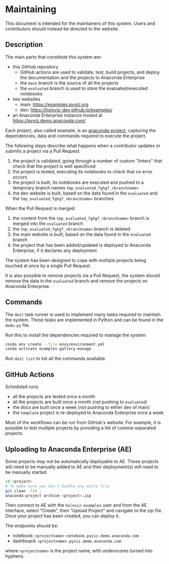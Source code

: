 # Maintaining

This document is intended for the maintainers of this system.
Users and contributors should instead be directed to the website.

## Description

The main parts that constitute this system are:

- this GitHub repository
  - GitHub actions are used to validate, test, build projects, and deploy the documentation and the projects to Anaconda Enterprise
  - the `main` branch is the source of all the projects
  - the `evaluated` branch is used to store the evaluated/executed notebooks
- two websites
  - main: https://examples.pyviz.org
  - dev: https://holoviz-dev.github.io/examples/
- an Anaconda Enterprise instance hosted at https://pyviz.demo.anaconda.com/

Each project, also called example, is an [anaconda-project](https://anaconda-project.readthedocs.io/),
capturing the dependencies, data and commands required to execute the project.

The following steps describe what happens when a contributor updates or submits a project via a Pull Request:

1. the project is validated, going through a number of custom "linters" that check that the project is well specificed
2. the project is tested, executing its notebooks to check that no error occurs
3. the project is built, its notebooks are executed and pushed to a temporary branch names `tmp_evaluated_fghgf_<branchname>`
4. the dev website is built, based on the data found in the `evaluated` and the `tmp_evaluated_fghgf_<branchname>` branches

When the Pull Request is merged:

1. the content from the `tmp_evaluated_fghgf_<branchname>` branch is merged into the `evaluated` branch
2. the `tmp_evaluated_fghgf_<branchname>` branch is deleted
3. the main website is built, based on the data found in the `evaluated` branch
4. the project that has been added/updated is deployed to Anaconda Enterprise, if it declares any deployment

The system has been designed to cope with multiple projects being touched at once by a single Pull Request.

It is also possible to remove projects via a Pull Request, the system should remove the data in the `evaluated` branch
and remove the projects on Anaconda Enterprise.

## Commands

The `doit` task runner is used to implement many tasks required to maintain the system.
These tasks are implemented in Python and can be found in the `dodo.py` file.

Run this to install the dependencies required to manage the system:

```bash
conda env create --file envs/environment.yml
conda activate examples-gallery-manage
```

Run `doit list` to list all the commands available.

## GitHub Actions

Scheduled runs:
- all the projects are tested once a month
- all the projects are built once a month (not pushing to `evaluated`)
- the docs are built once a week (not pushing to either dev of main)
- the `template` project is re-deployed to Anaconda Enterprise once a week

Most of the workflows can be run from GitHub's website. For example, it is possible
to test multiple projects by providing a list of comma-separated projects.

## Uploading to Anaconda Enterprise (AE)

Some projects may not be automatically deployable to AE.
These projects will need to be manually added to AE and their deployment(s)
will need to be manually started.

```bash
cd <project>
# To make sure you don't bundle any extra file
git clean -fxd .
anaconda-project archive <project>.zip
```

Then connect to AE with the `holoviz-examples` user and from the AE interface,
select “Create”, then “Upload Project” and navigate
to the zip file. Once your project has been created, you can deploy it.

The endpoints should be:

- notebook: `<projectname>-notebook.pyviz.demo.anaconda.com`
- dashboard: `<projectname>.pyviz.demo.anaconda.com`

where `<projectname>` is the project name, with underscores turned
into hyphens.
